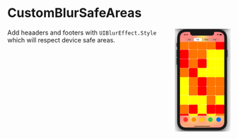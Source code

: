 CustomBlurSafeAreas
=====================

<img align="right" src="https://github.com/Rillieux/CustomBlurSafeAreas/blob/main/Screenshot/blur.png" width="25%">

Add heaaders and footers with `UIBlurEffect.Style` which will respect device safe areas.
